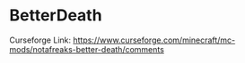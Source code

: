 # BetterDeath
 
Curseforge Link: <a href="https://www.curseforge.com/minecraft/mc-mods/notafreaks-better-death/comments">https://www.curseforge.com/minecraft/mc-mods/notafreaks-better-death/comments</a>
